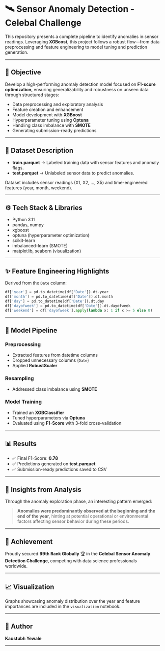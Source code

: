 
# 🛰️ Sensor Anomaly Detection - Celebal Challenge

This repository presents a complete pipeline to identify anomalies in sensor readings. Leveraging **XGBoost**, this project follows a robust flow—from data preprocessing and feature engineering to model tuning and prediction generation.

---

## 🎯 Objective

Develop a high-performing anomaly detection model focused on **F1-score optimization**, ensuring generalizability and robustness on unseen data through structured stages:

- Data preprocessing and exploratory analysis
- Feature creation and enhancement
- Model development with **XGBoost**
- Hyperparameter tuning using **Optuna**
- Handling class imbalance with **SMOTE**
- Generating submission-ready predictions

---

## 📂 Dataset Description

- **train.parquet** → Labeled training data with sensor features and anomaly flags.
- **test.parquet** → Unlabeled sensor data to predict anomalies.

Dataset includes sensor readings (X1, X2, ..., X5) and time-engineered features (year, month, weekend).

---

## ⚙️ Tech Stack & Libraries

- Python 3.11
- pandas, numpy
- xgboost
- optuna (hyperparameter optimization)
- scikit-learn
- imbalanced-learn (SMOTE)
- matplotlib, seaborn (visualization)

---

## ✨ Feature Engineering Highlights

Derived from the `Date` column:

```python
df['year'] = pd.to_datetime(df['Date']).dt.year
df['month'] = pd.to_datetime(df['Date']).dt.month
df['day'] = pd.to_datetime(df['Date']).dt.day
df['dayofweek'] = pd.to_datetime(df['Date']).dt.dayofweek
df['weekend'] = df['dayofweek'].apply(lambda x: 1 if x >= 5 else 0)
```

---

## 🚀 Model Pipeline

### Preprocessing
- Extracted features from datetime columns
- Dropped unnecessary columns (`Date`)
- Applied **RobustScaler**

### Resampling
- Addressed class imbalance using **SMOTE**

### Model Training
- Trained an **XGBClassifier**
- Tuned hyperparameters via **Optuna**
- Evaluated using **F1-Score** with 3-fold cross-validation

---

## 📊 Results

- ✅ Final F1-Score: **0.78**
- ✅ Predictions generated on **test.parquet**
- ✅ Submission-ready predictions saved to CSV

---

## 🔎 Insights from Analysis

Through the anomaly exploration phase, an interesting pattern emerged:
> **Anomalies were predominantly observed at the beginning and the end of the year**, hinting at potential operational or environmental factors affecting sensor behavior during these periods.

---

## 🏅 Achievement

Proudly secured **99th Rank Globally** 🏆 in the **Celebal Sensor Anomaly Detection Challenge**, competing with data science professionals worldwide.

---

## 📈 Visualization

Graphs showcasing anomaly distribution over the year and feature importances are included in the `visualization` notebook.

---

## 💼 Author

**Kaustubh Yewale**

---
